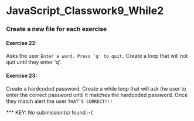 # JavaScript_Classwork9_While2
### Create a new file for each exercise

#### Exercise 22:
Asks the user ```Enter a word. Press 'q' to quit.``` Create a loop that will not quit until they enter 'q'.

#### Exercise 23:
Create a hardcoded password. Create a while loop that will ask the user to enter the correct password until it matches the hardcoded password. Once they match alert the user ```THAT’S CORRECT!!!```


*** KEY: No submission(s) found :-(
